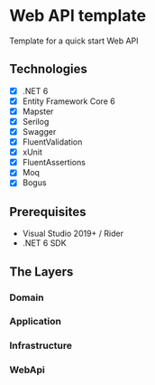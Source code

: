 # Web API template
Template for a quick start Web API

## Technologies
* [x] .NET 6
* [x] Entity Framework Core 6
* [x] Mapster
* [x] Serilog
* [x] Swagger
* [x] FluentValidation
* [x] xUnit
* [x] FluentAssertions
* [x] Moq
* [x] Bogus

## Prerequisites
* Visual Studio 2019+ / Rider
* .NET 6 SDK

## The Layers

### Domain

### Application

### Infrastructure

### WebApi
